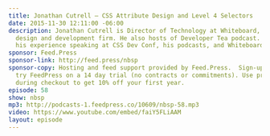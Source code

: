 ```yaml
---
title: Jonathan Cutrell — CSS Attribute Design and Level 4 Selectors
date: 2015-11-30 12:11:00 -06:00
description: Jonathan Cutrell is Director of Technology at Whiteboard, an interactive
  design and development firm. He also hosts of Developer Tea podcast. We talked about
  his experience speaking at CSS Dev Conf, his podcasts, and Whiteboard.
sponsor: Feed.Press
sponsor-link: http://feed.press/nbsp
sponsor-copy: Hosting and feed support provided by Feed.Press.  Sign-up today and
  try FeedPress on a 14 day trial (no contracts or commitments). Use promo code *nbsp*
  during checkout to get 10% off your first year.
episode: 58
show: nbsp
mp3: http://podcasts-1.feedpress.co/10609/nbsp-58.mp3
video: https://www.youtube.com/embed/faiY5FLiAAM
layout: episode
---
```


